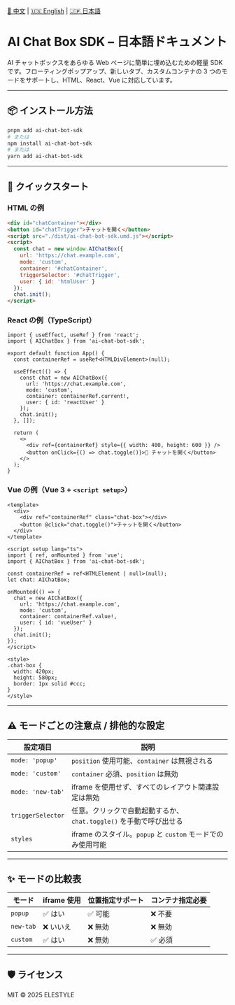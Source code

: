 [📘 中文](./README.md) | [🇺🇸 English](./README.en.md) | [🇯🇵 日本語](./README.ja.md)
# AI Chat Box SDK – 日本語ドキュメント

AI チャットボックスをあらゆる Web ページに簡単に埋め込むための軽量 SDK です。フローティングポップアップ、新しいタブ、カスタムコンテナの 3 つのモードをサポートし、HTML、React、Vue に対応しています。

---

## 📦 インストール方法

```bash
pnpm add ai-chat-bot-sdk
# または
npm install ai-chat-bot-sdk
# または
yarn add ai-chat-bot-sdk
```

---

## 🚀 クイックスタート

### HTML の例
```html
<div id="chatContainer"></div>
<button id="chatTrigger">チャットを開く</button>
<script src="./dist/ai-chat-bot-sdk.umd.js"></script>
<script>
  const chat = new window.AIChatBox({
    url: 'https://chat.example.com',
    mode: 'custom',
    container: '#chatContainer',
    triggerSelector: '#chatTrigger',
    user: { id: 'htmlUser' }
  });
  chat.init();
</script>
```

### React の例（TypeScript）
```tsx
import { useEffect, useRef } from 'react';
import { AIChatBox } from 'ai-chat-bot-sdk';

export default function App() {
  const containerRef = useRef<HTMLDivElement>(null);

  useEffect(() => {
    const chat = new AIChatBox({
      url: 'https://chat.example.com',
      mode: 'custom',
      container: containerRef.current!,
      user: { id: 'reactUser' }
    });
    chat.init();
  }, []);

  return (
    <>
      <div ref={containerRef} style={{ width: 400, height: 600 }} />
      <button onClick={() => chat.toggle()}>💬 チャットを開く</button>
    </>
  );
}
```

### Vue の例（Vue 3 + `<script setup>`）
```vue
<template>
  <div>
    <div ref="containerRef" class="chat-box"></div>
    <button @click="chat.toggle()">チャットを開く</button>
  </div>
</template>

<script setup lang="ts">
import { ref, onMounted } from 'vue';
import { AIChatBox } from 'ai-chat-bot-sdk';

const containerRef = ref<HTMLElement | null>(null);
let chat: AIChatBox;

onMounted(() => {
  chat = new AIChatBox({
    url: 'https://chat.example.com',
    mode: 'custom',
    container: containerRef.value!,
    user: { id: 'vueUser' }
  });
  chat.init();
});
</script>

<style>
.chat-box {
  width: 420px;
  height: 580px;
  border: 1px solid #ccc;
}
</style>
```

---

## ⚠️ モードごとの注意点 / 排他的な設定

| 設定項目              | 説明 |
|------------------------|------|
| `mode: 'popup'`        | `position` 使用可能、`container` は無視される |
| `mode: 'custom'`       | `container` 必須、`position` は無効 |
| `mode: 'new-tab'`      | iframe を使用せず、すべてのレイアウト関連設定は無効 |
| `triggerSelector`      | 任意。クリックで自動起動するか、`chat.toggle()` を手動で呼び出せる |
| `styles`               | iframe のスタイル。`popup` と `custom` モードでのみ使用可能 |

---

## ✨ モードの比較表

| モード       | iframe 使用 | 位置指定サポート | コンテナ指定必要 |
|--------------|-------------|------------------|------------------|
| `popup`      | ✅ はい      | ✅ 可能           | ❌ 不要           |
| `new-tab`    | ❌ いいえ    | ❌ 無効           | ❌ 無効           |
| `custom`     | ✅ はい      | ❌ 無効           | ✅ 必須           |

---

## 🛡️ ライセンス

MIT © 2025 ELESTYLE

